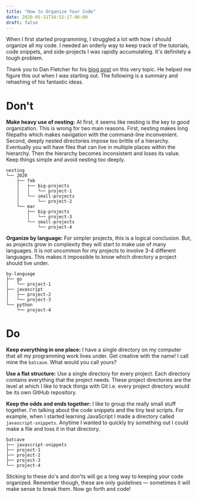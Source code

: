 ```yaml
---
title: "How to Organize Your Code"
date: 2020-05-31T16:52:17-06:00
draft: false
---
```


When I first started programming, I struggled a lot with how I should organize all my code. I needed an orderly way to keep track of the tutorials, code snippets, and side-projects I was rapidly accumulating. It's definitely a tough problem.

Thank you to Dan Fletcher for his [blog post](http://www.danfletcherblog.ca/2017/01/beginners-tip-organize-coding-projects/) on this very topic. He helped me figure this out when I was starting out. The following is a summary and rehashing of his fantastic ideas.

# Don't

**Make heavy use of nesting:** At first, it seems like nesting is the key to good organization. This is wrong for two main reasons. First, nesting makes long filepaths which makes navigation with the command-line inconvenient. Second, deeply nested directories impose too brittle of a hierarchy. Eventually you will have files that can live in multiple places within the hierarchy. Then the hierarchy becomes inconsistent and loses its value. Keep things simple and avoid nesting too deeply.

```text
nesting
└── 2020
    ├── feb
    │   ├── big-projects
    │   │   └── project-1
    │   └── small-projects
    │       └── project-2
    └── mar
        ├── big-projects
        │   └── project-3
        └── small-projects
            └── project-4
```

**Organize by language:** For simpler projects, this is a logical conclusion. But, as projects grow in complexity they will start to make use of many languages. It is not uncommon for my projects to involve 3-4 different languages. This makes it impossible to know which directory a project should live under.

```text
by-language
├── go
│   └── project-1
├── javascript
│   ├── project-2
│   └── project-3
└── python
    └── project-4
```

# Do

**Keep everything in one place:** I have a single directory on my computer that all my programming work lives under. Get creative with the name! I call mine the `batcave`. What would you call yours?

**Use a flat structure:** Use a single directory for every project. Each directory contains everything that the project needs. These project directories are the level at which I like to track things with Git i.e. every project directory would be its own GitHub repository.

**Keep the odds and ends together:** I like to group the really small stuff together. I'm talking about the code snippets and the tiny test scripts. For example, when I started learning JavaScript I made a directory called `javascript-snippets`. Anytime I wanted to quickly try something out I could make a file and toss it in that directory.

```text
batcave
├── javascript-snippets
├── project-1
├── project-2
├── project-3
└── project-4
```

Sticking to these do's and don'ts will go a long way to keeping your code organized. Remember though, these are only guidelines — sometimes it will make sense to break them. Now go forth and code!
